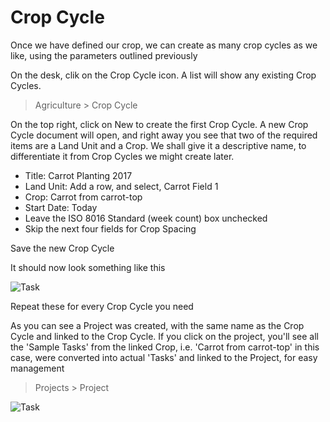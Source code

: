 # Crop Cycle

Once we have defined our crop, we can create as many crop cycles as we like, using the parameters outlined previously

On the desk, clik on the Crop Cycle icon.  A list will show any existing Crop Cycles.

> Agriculture > Crop Cycle

On the top right, click on New to create the first Crop Cycle. A new Crop Cycle document will open, and right away you see that two of the required items are a Land Unit and a Crop. We shall give it a descriptive name, to differentiate it from Crop Cycles we might create later.

* Title: Carrot Planting 2017
* Land Unit: Add a row, and select, Carrot Field 1
* Crop: Carrot from carrot-top
* Start Date: Today
* Leave the ISO 8016 Standard (week count) box unchecked
* Skip the next four fields for Crop Spacing

Save the new Crop Cycle

It should now look something like this

<img class="screenshot" alt="Task" src="{{docs_base_url}}/assets/img/agriculture/crops_and_land/crop_cycle.png">

Repeat these for every Crop Cycle you need

As you can see a Project was created, with the same name as the Crop Cycle and linked to the Crop Cycle. If you click on the project, you'll see all the 'Sample Tasks' from the linked Crop, i.e. 'Carrot from carrot-top' in this case, were converted into actual 'Tasks' and linked to the Project, for easy management

> Projects > Project

<img class="screenshot" alt="Task" src="{{docs_base_url}}/assets/img/agriculture/crops_and_land/projects.png">
